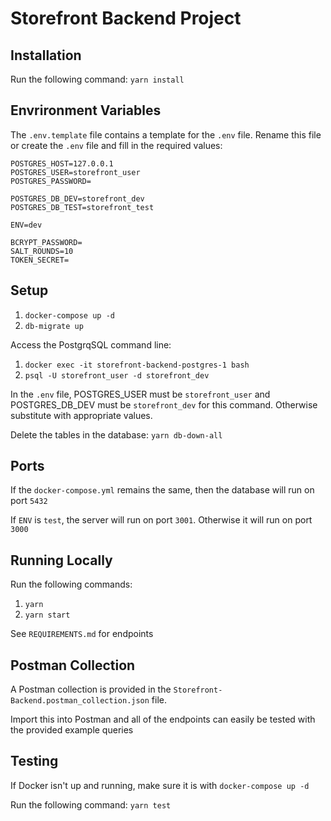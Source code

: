 # Storefront Backend Project

## Installation

Run the following command:
`yarn install`

## Envrironment Variables

The `.env.template` file contains a template for the `.env` file. Rename this file or create the `.env` file and fill in the required values:

```
POSTGRES_HOST=127.0.0.1
POSTGRES_USER=storefront_user
POSTGRES_PASSWORD=

POSTGRES_DB_DEV=storefront_dev
POSTGRES_DB_TEST=storefront_test

ENV=dev

BCRYPT_PASSWORD=
SALT_ROUNDS=10
TOKEN_SECRET=
```

## Setup

1.  `docker-compose up -d`
2.  `db-migrate up`

Access the PostgrqSQL command line:

1. `docker exec -it storefront-backend-postgres-1 bash
`
2. `psql -U storefront_user -d storefront_dev`

In the `.env` file, POSTGRES_USER must be `storefront_user` and POSTGRES_DB_DEV must be `storefront_dev` for this command. Otherwise substitute with appropriate values.

Delete the tables in the database:
`yarn db-down-all`

## Ports

If the `docker-compose.yml` remains the same, then the database will run on port `5432`

If `ENV` is `test`, the server will run on port `3001`. Otherwise it will run on port `3000`

## Running Locally

Run the following commands:

1. `yarn`
2. `yarn start`

See `REQUIREMENTS.md` for endpoints

## Postman Collection

A Postman collection is provided in the `Storefront-Backend.postman_collection.json` file.

Import this into Postman and all of the endpoints can easily be tested with the provided example queries

## Testing

If Docker isn't up and running, make sure it is with `docker-compose up -d`

Run the following command:
`yarn test`
